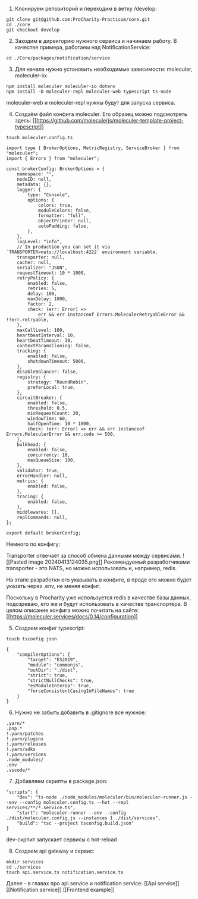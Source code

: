 1. Клонируем репозиторий и переходим в ветку /develop:
```
git clone git@github.com:ProCharity-Practicum/core.git
cd ./core
git checkout develop
```

2. Заходим в директорию нужного сервиса и начинаем работу. В качестве примера, работаем над NotificationService:
```
cd ./Core/packages/notification/service
```

3. Для начала нужно установить необходимые зависимости: moleculer, moleculer-io:
```
npm install moleculer moleculer-io dotenv
npm install -D moleculer-repl moleculer-web typescript ts-node
```
moleculer-web и moleculer-repl нужны будут для запуска сервиса.

4. Создаём файл конфига moleculer. Его образец можно подсмотреть здесь: [[https://github.com/moleculerjs/moleculer-template-project-typescript]]
```
touch moleculer.config.ts
```

```
import type { BrokerOptions, MetricRegistry, ServiceBroker } from "moleculer";
import { Errors } from "moleculer";

const brokerConfig: BrokerOptions = {
	namespace: "",
	nodeID: null,
	metadata: {},
	logger: {
		type: "Console",
		options: {
			colors: true,
			moduleColors: false,
			formatter: "full",
			objectPrinter: null,
			autoPadding: false,
		},
	},
	logLevel: "info",
	// In production you can set it via `TRANSPORTER=nats://localhost:4222` environment variable.
	transporter: null,
	cacher: null,
	serializer: "JSON",
	requestTimeout: 10 * 1000,
	retryPolicy: {
		enabled: false,
		retries: 5,
		delay: 100,
		maxDelay: 1000,
		factor: 2,
		check: (err: Error) =>
			err && err instanceof Errors.MoleculerRetryableError && !!err.retryable,
	},
	maxCallLevel: 100,
	heartbeatInterval: 10,
	heartbeatTimeout: 30,
	contextParamsCloning: false,
	tracking: {
		enabled: false,
		shutdownTimeout: 5000,
	},
	disableBalancer: false,
	registry: {
		strategy: "RoundRobin",
		preferLocal: true,
	},
	circuitBreaker: {
		enabled: false,
		threshold: 0.5,
		minRequestCount: 20,
		windowTime: 60,
		halfOpenTime: 10 * 1000,
		check: (err: Error) => err && err instanceof Errors.MoleculerError && err.code >= 500,
	},
	bulkhead: {
		enabled: false,
		concurrency: 10,
		maxQueueSize: 100,
	},
	validator: true,
	errorHandler: null,
	metrics: {
		enabled: false,
	},
	tracing: {
		enabled: false,
	},
	middlewares: [],
	replCommands: null,
};

export default brokerConfig;
```

Немного по конфигу:

Transporter отвечает за способ обмена данными между сервисами. 
![[Pasted image 20240413124035.png]]
Рекомендуемый разработчиками transporter - это NATS, но можно использовать и, например, redis.

На этапе разработки его указывать в конфиге, в проде его можно будет указать через .env, не меняя конфиг.

Поскольку в Procharity уже используется redis в качестве базы данных, подозреваю, его же и будут использовать в качестве транспортера.
В целом описание конфига можно почитать на сайте:
[[https://moleculer.services/docs/0.14/configuration]]

5. Создаем конфиг typescript:
```
touch tsconfig.json
```

```
{
	"compilerOptions": {
		"target": "ES2019",
		"module": "commonjs",
		"outDir": "./dist",
		"strict": true,
		"strictNullChecks": true,
		"esModuleInterop": true,
		"forceConsistentCasingInFileNames": true
	}
}
```

6. Нужно не забыть добавить в .gitignore все нужное:
```
.yarn/*
.pnp.*
!.yarn/patches
!.yarn/plugins
!.yarn/releases
!.yarn/sdks
!.yarn/versions
.node_modules/
.env
.vscode/*
```

7. Добавляем скрипты в package.json:
```
"scripts": {
	"dev": "ts-node ./node_modules/moleculer/bin/moleculer-runner.js --env --config moleculer.config.ts --hot --repl services/**/*.service.ts",
	"start": "moleculer-runner --env --config ./dist/moleculer.config.js --instances 1 ./dist/services",
	"build": "tsc --project tsconfig.build.json"
}
```
dev-скрпит запускает сервисы с hot-reload

8. Создаем api gateway и сервис:
```
mkdir services
cd ./services
touch api.service.ts notification.service.ts
```

Далее - в главах про api.service и notification.service:
[[Api service]]
[[Notification service]]
[[Frontend example]]